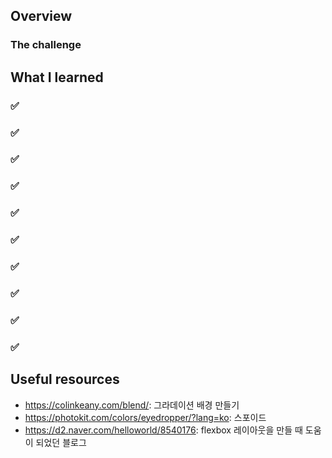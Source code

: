 
## Overview

### The challenge

## What I learned

### ✅

### ✅

### ✅

### ✅

### ✅

### ✅

### ✅

### ✅

### ✅

### ✅

## Useful resources
- <https://colinkeany.com/blend/>: 그라데이션 배경 만들기
- <https://photokit.com/colors/eyedropper/?lang=ko>: 스포이드
- <https://d2.naver.com/helloworld/8540176>: flexbox 레이아웃을 만들 때 도움이 되었던 블로그


